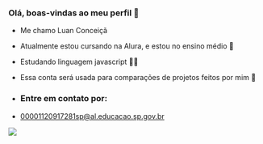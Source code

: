 ### Olá, boas-vindas ao meu perfil 🙂


- Me chamo Luan Conceiçã
- Atualmente estou cursando na Alura, e estou no ensino médio 🏫 
- Estudando linguagem javascript 👨‍💻
- Essa conta será usada para comparações de projetos feitos por mim 📝

- ### Entre em contato por:

- 00001120917281sp@al.educacao.sp.gov.br

![](https://media1.tenor.com/m/nAMuwsQmPecAAAAC/clash-royale.gif)
